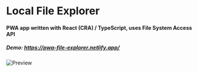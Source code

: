 #  Local File Explorer

#### PWA app written with React (CRA) / TypeScript, uses File System Access API

##### Demo: https://pwa-file-explorer.netlify.app/


![Preview](https://github.com/IrakliJani/pwa-fs/blob/main/preview.gif?raw=true)
